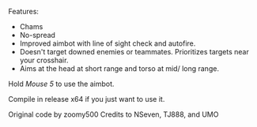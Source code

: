 Features:

- Chams
- No-spread
- Improved aimbot with line of sight check and autofire.
- Doesn't target downed enemies or teammates. Prioritizes targets near your crosshair.
- Aims at the head at short range and torso at mid/ long range.

Hold *Mouse 5* to use the aimbot.

Compile in release x64 if you just want to use it.

Original code by zoomy500
Credits to NSeven, TJ888, and UMO
